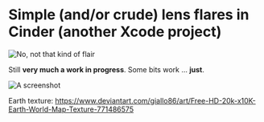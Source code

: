 # Simple (and/or crude) lens flares in Cinder (another Xcode project)

![No, not that kind of flair](https://memegenerator.net/img/instances/72699954/we-need-to-talk-about-your-flare.jpg)

Still **very much a work in progress**. Some bits work ... **just**. 

![A screenshot](https://storage.googleapis.com/charlierobin-1245.appspot.com/images/work/flares-screenshot.jpg)

Earth texture: https://www.deviantart.com/giallo86/art/Free-HD-20k-x10K-Earth-World-Map-Texture-771486575
